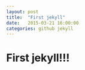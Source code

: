 ```yaml
---
layout: post
title:  "First jekyll"
date:   2015-03-21 16:00:00
categories: github jekyll
---
```

# First jekyll!!!
